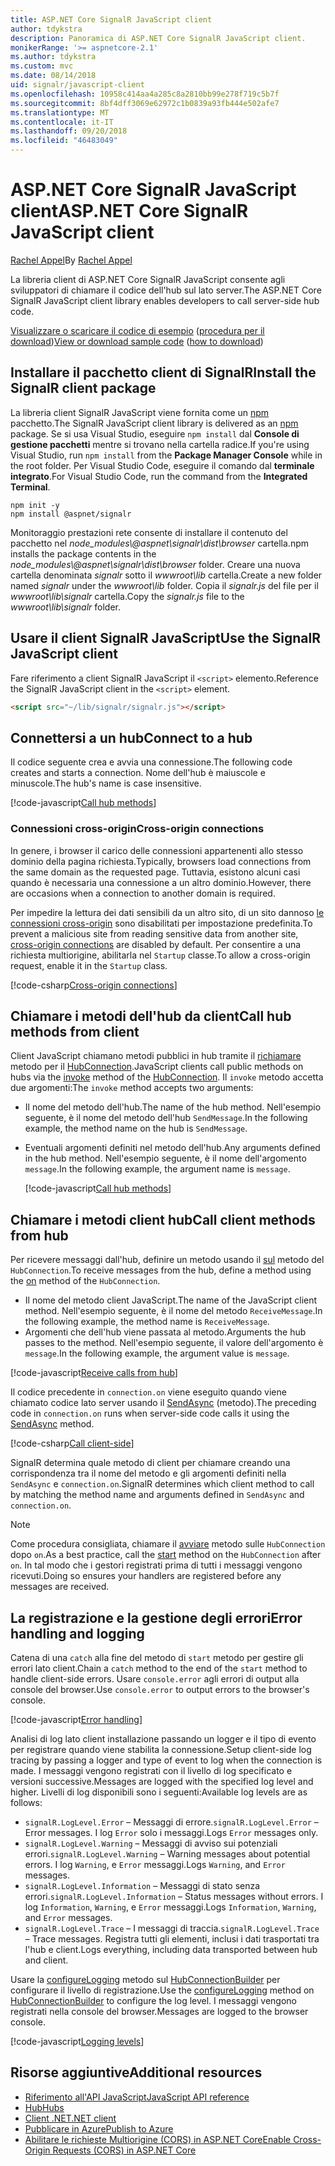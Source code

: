```yaml
---
title: ASP.NET Core SignalR JavaScript client
author: tdykstra
description: Panoramica di ASP.NET Core SignalR JavaScript client.
monikerRange: '>= aspnetcore-2.1'
ms.author: tdykstra
ms.custom: mvc
ms.date: 08/14/2018
uid: signalr/javascript-client
ms.openlocfilehash: 10958c414aa4a285c8a2810bb99e278f719c5b7f
ms.sourcegitcommit: 8bf4dff3069e62972c1b0839a93fb444e502afe7
ms.translationtype: MT
ms.contentlocale: it-IT
ms.lasthandoff: 09/20/2018
ms.locfileid: "46483049"
---
```

# <a name="aspnet-core-signalr-javascript-client"></a><span data-ttu-id="08191-103">ASP.NET Core SignalR JavaScript client</span><span class="sxs-lookup"><span data-stu-id="08191-103">ASP.NET Core SignalR JavaScript client</span></span>

<span data-ttu-id="08191-104">[Rachel Appel](http://twitter.com/rachelappel)</span><span class="sxs-lookup"><span data-stu-id="08191-104">By [Rachel Appel](http://twitter.com/rachelappel)</span></span>

<span data-ttu-id="08191-105">La libreria client di ASP.NET Core SignalR JavaScript consente agli sviluppatori di chiamare il codice dell'hub sul lato server.</span><span class="sxs-lookup"><span data-stu-id="08191-105">The ASP.NET Core SignalR JavaScript client library enables developers to call server-side hub code.</span></span>

<span data-ttu-id="08191-106">[Visualizzare o scaricare il codice di esempio](https://github.com/aspnet/Docs/tree/live/aspnetcore/signalr/javascript-client/sample) ([procedura per il download](xref:tutorials/index#how-to-download-a-sample))</span><span class="sxs-lookup"><span data-stu-id="08191-106">[View or download sample code](https://github.com/aspnet/Docs/tree/live/aspnetcore/signalr/javascript-client/sample) ([how to download](xref:tutorials/index#how-to-download-a-sample))</span></span>

## <a name="install-the-signalr-client-package"></a><span data-ttu-id="08191-107">Installare il pacchetto client di SignalR</span><span class="sxs-lookup"><span data-stu-id="08191-107">Install the SignalR client package</span></span>

<span data-ttu-id="08191-108">La libreria client SignalR JavaScript viene fornita come un [npm](https://www.npmjs.com/) pacchetto.</span><span class="sxs-lookup"><span data-stu-id="08191-108">The SignalR JavaScript client library is delivered as an [npm](https://www.npmjs.com/) package.</span></span> <span data-ttu-id="08191-109">Se si usa Visual Studio, eseguire `npm install` dal **Console di gestione pacchetti** mentre si trovano nella cartella radice.</span><span class="sxs-lookup"><span data-stu-id="08191-109">If you're using Visual Studio, run `npm install` from the **Package Manager Console** while in the root folder.</span></span> <span data-ttu-id="08191-110">Per Visual Studio Code, eseguire il comando dal **terminale integrato**.</span><span class="sxs-lookup"><span data-stu-id="08191-110">For Visual Studio Code, run the command from the **Integrated Terminal**.</span></span>

  ```console
  npm init -y
  npm install @aspnet/signalr
  ```

<span data-ttu-id="08191-111">Monitoraggio prestazioni rete consente di installare il contenuto del pacchetto nel *node_modules\\@aspnet\signalr\dist\browser* cartella.</span><span class="sxs-lookup"><span data-stu-id="08191-111">npm installs the package contents in the *node_modules\\@aspnet\signalr\dist\browser* folder.</span></span> <span data-ttu-id="08191-112">Creare una nuova cartella denominata *signalr* sotto il *wwwroot\\lib* cartella.</span><span class="sxs-lookup"><span data-stu-id="08191-112">Create a new folder named *signalr* under the *wwwroot\\lib* folder.</span></span> <span data-ttu-id="08191-113">Copia il *signalr.js* del file per il *wwwroot\lib\signalr* cartella.</span><span class="sxs-lookup"><span data-stu-id="08191-113">Copy the *signalr.js* file to the *wwwroot\lib\signalr* folder.</span></span>

## <a name="use-the-signalr-javascript-client"></a><span data-ttu-id="08191-114">Usare il client SignalR JavaScript</span><span class="sxs-lookup"><span data-stu-id="08191-114">Use the SignalR JavaScript client</span></span>

<span data-ttu-id="08191-115">Fare riferimento a client SignalR JavaScript il `<script>` elemento.</span><span class="sxs-lookup"><span data-stu-id="08191-115">Reference the SignalR JavaScript client in the `<script>` element.</span></span>

```html
<script src="~/lib/signalr/signalr.js"></script>
```

## <a name="connect-to-a-hub"></a><span data-ttu-id="08191-116">Connettersi a un hub</span><span class="sxs-lookup"><span data-stu-id="08191-116">Connect to a hub</span></span>

<span data-ttu-id="08191-117">Il codice seguente crea e avvia una connessione.</span><span class="sxs-lookup"><span data-stu-id="08191-117">The following code creates and starts a connection.</span></span> <span data-ttu-id="08191-118">Nome dell'hub è maiuscole e minuscole.</span><span class="sxs-lookup"><span data-stu-id="08191-118">The hub's name is case insensitive.</span></span>

[!code-javascript[Call hub methods](javascript-client/sample/wwwroot/js/chat.js?range=9-12,28)]

### <a name="cross-origin-connections"></a><span data-ttu-id="08191-119">Connessioni cross-origin</span><span class="sxs-lookup"><span data-stu-id="08191-119">Cross-origin connections</span></span>

<span data-ttu-id="08191-120">In genere, i browser il carico delle connessioni appartenenti allo stesso dominio della pagina richiesta.</span><span class="sxs-lookup"><span data-stu-id="08191-120">Typically, browsers load connections from the same domain as the requested page.</span></span> <span data-ttu-id="08191-121">Tuttavia, esistono alcuni casi quando è necessaria una connessione a un altro dominio.</span><span class="sxs-lookup"><span data-stu-id="08191-121">However, there are occasions when a connection to another domain is required.</span></span>

<span data-ttu-id="08191-122">Per impedire la lettura dei dati sensibili da un altro sito, di un sito dannoso [le connessioni cross-origin](xref:security/cors) sono disabilitati per impostazione predefinita.</span><span class="sxs-lookup"><span data-stu-id="08191-122">To prevent a malicious site from reading sensitive data from another site, [cross-origin connections](xref:security/cors) are disabled by default.</span></span> <span data-ttu-id="08191-123">Per consentire a una richiesta multiorigine, abilitarla nel `Startup` classe.</span><span class="sxs-lookup"><span data-stu-id="08191-123">To allow a cross-origin request, enable it in the `Startup` class.</span></span>

[!code-csharp[Cross-origin connections](javascript-client/sample/Startup.cs?highlight=29-35,56)]

## <a name="call-hub-methods-from-client"></a><span data-ttu-id="08191-124">Chiamare i metodi dell'hub da client</span><span class="sxs-lookup"><span data-stu-id="08191-124">Call hub methods from client</span></span>

<span data-ttu-id="08191-125">Client JavaScript chiamano metodi pubblici in hub tramite il [richiamare](/javascript/api/%40aspnet/signalr/hubconnection#invoke) metodo per il [HubConnection](/javascript/api/%40aspnet/signalr/hubconnection).</span><span class="sxs-lookup"><span data-stu-id="08191-125">JavaScript clients call public methods on hubs via the [invoke](/javascript/api/%40aspnet/signalr/hubconnection#invoke) method of the [HubConnection](/javascript/api/%40aspnet/signalr/hubconnection).</span></span> <span data-ttu-id="08191-126">Il `invoke` metodo accetta due argomenti:</span><span class="sxs-lookup"><span data-stu-id="08191-126">The `invoke` method accepts two arguments:</span></span>

* <span data-ttu-id="08191-127">Il nome del metodo dell'hub.</span><span class="sxs-lookup"><span data-stu-id="08191-127">The name of the hub method.</span></span> <span data-ttu-id="08191-128">Nell'esempio seguente, è il nome del metodo dell'hub `SendMessage`.</span><span class="sxs-lookup"><span data-stu-id="08191-128">In the following example, the method name on the hub is `SendMessage`.</span></span>
* <span data-ttu-id="08191-129">Eventuali argomenti definiti nel metodo dell'hub.</span><span class="sxs-lookup"><span data-stu-id="08191-129">Any arguments defined in the hub method.</span></span> <span data-ttu-id="08191-130">Nell'esempio seguente, è il nome dell'argomento `message`.</span><span class="sxs-lookup"><span data-stu-id="08191-130">In the following example, the argument name is `message`.</span></span>

  [!code-javascript[Call hub methods](javascript-client/sample/wwwroot/js/chat.js?range=24)]

## <a name="call-client-methods-from-hub"></a><span data-ttu-id="08191-131">Chiamare i metodi client hub</span><span class="sxs-lookup"><span data-stu-id="08191-131">Call client methods from hub</span></span>

<span data-ttu-id="08191-132">Per ricevere messaggi dall'hub, definire un metodo usando il [sul](/javascript/api/%40aspnet/signalr/hubconnection#on) metodo del `HubConnection`.</span><span class="sxs-lookup"><span data-stu-id="08191-132">To receive messages from the hub, define a method using the [on](/javascript/api/%40aspnet/signalr/hubconnection#on) method of the `HubConnection`.</span></span>

* <span data-ttu-id="08191-133">Il nome del metodo client JavaScript.</span><span class="sxs-lookup"><span data-stu-id="08191-133">The name of the JavaScript client method.</span></span> <span data-ttu-id="08191-134">Nell'esempio seguente, è il nome del metodo `ReceiveMessage`.</span><span class="sxs-lookup"><span data-stu-id="08191-134">In the following example, the method name is `ReceiveMessage`.</span></span>
* <span data-ttu-id="08191-135">Argomenti che dell'hub viene passata al metodo.</span><span class="sxs-lookup"><span data-stu-id="08191-135">Arguments the hub passes to the method.</span></span> <span data-ttu-id="08191-136">Nell'esempio seguente, il valore dell'argomento è `message`.</span><span class="sxs-lookup"><span data-stu-id="08191-136">In the following example, the argument value is `message`.</span></span>

[!code-javascript[Receive calls from hub](javascript-client/sample/wwwroot/js/chat.js?range=14-19)]

<span data-ttu-id="08191-137">Il codice precedente in `connection.on` viene eseguito quando viene chiamato codice lato server usando il [SendAsync](/dotnet/api/microsoft.aspnetcore.signalr.clientproxyextensions.sendasync) (metodo).</span><span class="sxs-lookup"><span data-stu-id="08191-137">The preceding code in `connection.on` runs when server-side code calls it using the [SendAsync](/dotnet/api/microsoft.aspnetcore.signalr.clientproxyextensions.sendasync) method.</span></span>

[!code-csharp[Call client-side](javascript-client/sample/hubs/chathub.cs?range=8-11)]

<span data-ttu-id="08191-138">SignalR determina quale metodo di client per chiamare creando una corrispondenza tra il nome del metodo e gli argomenti definiti nella `SendAsync` e `connection.on`.</span><span class="sxs-lookup"><span data-stu-id="08191-138">SignalR determines which client method to call by matching the method name and arguments defined in `SendAsync` and `connection.on`.</span></span>

> [!NOTE]
> <span data-ttu-id="08191-139">Come procedura consigliata, chiamare il [avviare](/javascript/api/%40aspnet/signalr/hubconnection#start) metodo sulle `HubConnection` dopo `on`.</span><span class="sxs-lookup"><span data-stu-id="08191-139">As a best practice, call the [start](/javascript/api/%40aspnet/signalr/hubconnection#start) method on the `HubConnection` after `on`.</span></span> <span data-ttu-id="08191-140">In tal modo che i gestori registrati prima di tutti i messaggi vengono ricevuti.</span><span class="sxs-lookup"><span data-stu-id="08191-140">Doing so ensures your handlers are registered before any messages are received.</span></span>

## <a name="error-handling-and-logging"></a><span data-ttu-id="08191-141">La registrazione e la gestione degli errori</span><span class="sxs-lookup"><span data-stu-id="08191-141">Error handling and logging</span></span>

<span data-ttu-id="08191-142">Catena di una `catch` alla fine del metodo di `start` metodo per gestire gli errori lato client.</span><span class="sxs-lookup"><span data-stu-id="08191-142">Chain a `catch` method to the end of the `start` method to handle client-side errors.</span></span> <span data-ttu-id="08191-143">Usare `console.error` agli errori di output alla console del browser.</span><span class="sxs-lookup"><span data-stu-id="08191-143">Use `console.error` to output errors to the browser's console.</span></span>

[!code-javascript[Error handling](javascript-client/sample/wwwroot/js/chat.js?range=28)]

<span data-ttu-id="08191-144">Analisi di log lato client installazione passando un logger e il tipo di evento per registrare quando viene stabilita la connessione.</span><span class="sxs-lookup"><span data-stu-id="08191-144">Setup client-side log tracing by passing a logger and type of event to log when the connection is made.</span></span> <span data-ttu-id="08191-145">I messaggi vengono registrati con il livello di log specificato e versioni successive.</span><span class="sxs-lookup"><span data-stu-id="08191-145">Messages are logged with the specified log level and higher.</span></span> <span data-ttu-id="08191-146">Livelli di log disponibili sono i seguenti:</span><span class="sxs-lookup"><span data-stu-id="08191-146">Available log levels are as follows:</span></span>

* <span data-ttu-id="08191-147">`signalR.LogLevel.Error` &ndash; Messaggi di errore.</span><span class="sxs-lookup"><span data-stu-id="08191-147">`signalR.LogLevel.Error` &ndash; Error messages.</span></span> <span data-ttu-id="08191-148">I log `Error` solo i messaggi.</span><span class="sxs-lookup"><span data-stu-id="08191-148">Logs `Error` messages only.</span></span>
* <span data-ttu-id="08191-149">`signalR.LogLevel.Warning` &ndash; Messaggi di avviso sui potenziali errori.</span><span class="sxs-lookup"><span data-stu-id="08191-149">`signalR.LogLevel.Warning` &ndash; Warning messages about potential errors.</span></span> <span data-ttu-id="08191-150">I log `Warning`, e `Error` messaggi.</span><span class="sxs-lookup"><span data-stu-id="08191-150">Logs `Warning`, and `Error` messages.</span></span>
* <span data-ttu-id="08191-151">`signalR.LogLevel.Information` &ndash; Messaggi di stato senza errori.</span><span class="sxs-lookup"><span data-stu-id="08191-151">`signalR.LogLevel.Information` &ndash; Status messages without errors.</span></span> <span data-ttu-id="08191-152">I log `Information`, `Warning`, e `Error` messaggi.</span><span class="sxs-lookup"><span data-stu-id="08191-152">Logs `Information`, `Warning`, and `Error` messages.</span></span>
* <span data-ttu-id="08191-153">`signalR.LogLevel.Trace` &ndash; I messaggi di traccia.</span><span class="sxs-lookup"><span data-stu-id="08191-153">`signalR.LogLevel.Trace` &ndash; Trace messages.</span></span> <span data-ttu-id="08191-154">Registra tutti gli elementi, inclusi i dati trasportati tra l'hub e client.</span><span class="sxs-lookup"><span data-stu-id="08191-154">Logs everything, including data transported between hub and client.</span></span>

<span data-ttu-id="08191-155">Usare la [configureLogging](/javascript/api/%40aspnet/signalr/hubconnectionbuilder#configurelogging) metodo sul [HubConnectionBuilder](/javascript/api/%40aspnet/signalr/hubconnectionbuilder) per configurare il livello di registrazione.</span><span class="sxs-lookup"><span data-stu-id="08191-155">Use the [configureLogging](/javascript/api/%40aspnet/signalr/hubconnectionbuilder#configurelogging) method on [HubConnectionBuilder](/javascript/api/%40aspnet/signalr/hubconnectionbuilder) to configure the log level.</span></span> <span data-ttu-id="08191-156">I messaggi vengono registrati nella console del browser.</span><span class="sxs-lookup"><span data-stu-id="08191-156">Messages are logged to the browser console.</span></span>

[!code-javascript[Logging levels](javascript-client/sample/wwwroot/js/chat.js?range=9-12)]

## <a name="additional-resources"></a><span data-ttu-id="08191-157">Risorse aggiuntive</span><span class="sxs-lookup"><span data-stu-id="08191-157">Additional resources</span></span>

* [<span data-ttu-id="08191-158">Riferimento all'API JavaScript</span><span class="sxs-lookup"><span data-stu-id="08191-158">JavaScript API reference</span></span>](/javascript/api/?view=signalr-js-latest)
* [<span data-ttu-id="08191-159">Hub</span><span class="sxs-lookup"><span data-stu-id="08191-159">Hubs</span></span>](xref:signalr/hubs)
* [<span data-ttu-id="08191-160">Client .NET</span><span class="sxs-lookup"><span data-stu-id="08191-160">.NET client</span></span>](xref:signalr/dotnet-client)
* [<span data-ttu-id="08191-161">Pubblicare in Azure</span><span class="sxs-lookup"><span data-stu-id="08191-161">Publish to Azure</span></span>](xref:signalr/publish-to-azure-web-app)
* [<span data-ttu-id="08191-162">Abilitare le richieste Multiorigine (CORS) in ASP.NET Core</span><span class="sxs-lookup"><span data-stu-id="08191-162">Enable Cross-Origin Requests (CORS) in ASP.NET Core</span></span>](xref:security/cors)
